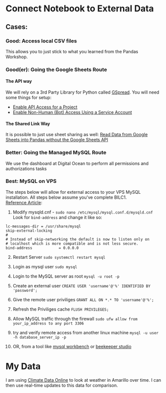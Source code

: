 # Connect Notebook to External Data

## Cases:

### Good: Access local CSV files
This allows you to just stick to what you learned from the Pandas Workshop.

### Good(er): Going the Google Sheets Route

#### The API way
We will rely on a 3rd Party Library for Python called [GSpread](https://docs.gspread.org/en/latest/index.html). You will need some things for setup:

* [Enable API Access for a Project](https://docs.gspread.org/en/latest/oauth2.html#enable-api-access-for-a-project)
* [Enable Non-Human (Bot) Access Using a Service Account](https://docs.gspread.org/en/latest/oauth2.html#for-bots-using-service-account)

#### The Shared Link Way
It is possible to just use sheet sharing as well: [Read Data from Google Sheets into Pandas without the Google Sheets API](https://towardsdatascience.com/read-data-from-google-sheets-into-pandas-without-the-google-sheets-api-5c468536550)

### Better: Going the Managed MySQL Route
We use the dashboard at Digital Ocean to perform all permissions and authorizations tasks

### Best: MySQL on VPS
The steps below will allow for external access to your VPS MySQL installation. All steps below assume you've complete BILC1.  
[Reference Article](https://www.digitalocean.com/community/tutorials/how-to-allow-remote-access-to-mysql):

1. Modify mysqld.cnf - `sudo nano /etc/mysql/mysql.conf.d/mysqld.cnf`
Look for `bind-address` and change it like so:

```
lc-messages-dir = /usr/share/mysql
skip-external-locking
#
# Instead of skip-networking the default is now to listen only on
# localhost which is more compatible and is not less secure.
bind-address            = 0.0.0.0
```

2. Restart Server
   `sudo systemctl restart mysql`

3. Login as mysql user
   `sudo mysql`

4. Login to the MySQL server as root
   `mysql -u root -p`

5. Create an external user
   `CREATE USER 'username'@'%' IDENTIFIED BY 'password';`

6. Give the remote user priviliges
   `GRANT ALL ON *.* TO 'username'@'%';`

7. Refresh the Priviliges cache
   `FLUSH PRIVILEGES;`

8. Allow MySQL traffic through the firewall
   `sudo ufw allow from your_ip_address to any port 3306`

9. try and verify remote access from another linux machine
   `mysql -u user -h database_server_ip -p`

10. OR, from a tool like [mysql workbench](https://www.mysql.com/products/workbench/) or [beekeeper studio](https://www.beekeeperstudio.io/)


# My Data
I am using [Climate Data Online](https://www.ncei.noaa.gov/cdo-web/) to look at weather in Amarillo over time.  I can then use real-time updates to this data for comparison.
